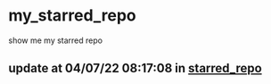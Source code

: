 # my_starred_repo
show me my starred repo

update at 04/07/22 08:17:08 in [starred_repo](./index.html)
---

